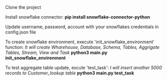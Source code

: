 Clone the project

Install snowflake connector: 
	**pip install snowflake-connector-python**
 
Update username, password, account with your snowflakes credentials in config.json file

To create snowflake environment, execute 'init_snowflake_environment' function: _It will create Wharehouse, Database, Schema, Tables, Aggrigate Tables, Stream, View and Task_
  **python3 main.py init_snowflake_environment**

To test aggregate table update, excute 'test_task': _I will insert another 5000 records to Customer_lookup table_
  **python3 main.py test_task**
